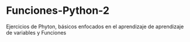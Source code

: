 # Funciones-Python-2
Ejercicios de Phyton, básicos enfocados en el aprendizaje de aprendizaje de variables  y Funciones
